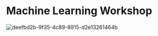 # Machine Learning Workshop
![deefbd2b-9f35-4c89-8915-d2e13261464b](https://github.com/ansumanparija24/MachineLearningWorkshop/assets/168003973/0a994001-bed9-4605-9112-f5d9e03f1552)
